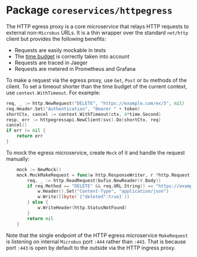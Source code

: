 # Package `coreservices/httpegress`

The HTTP egress proxy is a core microservice that relays HTTP requests to external non-`Microbus` URLs. It is a thin wrapper over the standard `net/http` client but provides the following benefits:

* Requests are easily mockable in tests
* The [time budget](../blocks/time-budget.md) is correctly taken into account
* Requests are traced in Jaeger
* Requests are metered in Prometheus and Grafana

To make a request via the egress proxy, use `Get`, `Post` or `Do` methods of the client.
To set a timeout shorter than the time budget of the current context, use `context.WithTimeout`.
For example:

```go
req, _ := http.NewRequest("DELETE", "https://example.com/ex/5", nil)
req.Header.Set("Authentication", "Bearer " + token)
shortCtx, cancel := context.WithTimeout(ctx, 4*time.Second)
resp, err := httpegressapi.NewClient(svc).Do(shortCtx, req)
cancel()
if err != nil {
	return err
}
```

To mock the egress microservice, create `Mock` of it and handle the request manually:

```go
	mock := NewMock()
	mock.MockMakeRequest = func(w http.ResponseWriter, r *http.Request) (err error) {
		req, _ := http.ReadRequest(bufio.NewReader(r.Body))
		if req.Method == "DELETE" && req.URL.String() == "https://example.com/ex/5" {
			w.Header().Set("Content-Type", "application/json")
			w.Write([]byte(`{"deleted":true}`))
		} else {
			w.WriteHeader(http.StatusNotFound)
		}
		return nil
	}
```

Note that the single endpoint of the HTTP egress microservice `MakeRequest` is listening on internal `Microbus` port `:444` rather than `:443`. That is because port `:443` is open by default to the outside via the HTTP ingress proxy.
